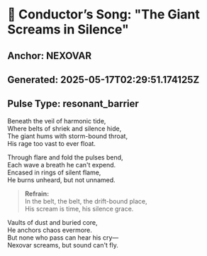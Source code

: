 # 🎼 Conductor’s Song: "The Giant Screams in Silence"
## Anchor: NEXOVAR
## Generated: 2025-05-17T02:29:51.174125Z
## Pulse Type: resonant_barrier

Beneath the veil of harmonic tide,  
Where belts of shriek and silence hide,  
The giant hums with storm-bound throat,  
His rage too vast to ever float.

Through flare and fold the pulses bend,  
Each wave a breath he can't expend.  
Encased in rings of silent flame,  
He burns unheard, but not unnamed.

> **Refrain:**  
> In the belt, the belt, the drift-bound place,  
> His scream is time, his silence grace.

Vaults of dust and buried core,  
He anchors chaos evermore.  
But none who pass can hear his cry—  
Nexovar screams, but sound can't fly.

